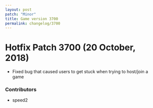 ```yaml
---
layout: post
patch: "Minor"
title: Game version 3700
permalink: changelog/3700
---
```


# Hotfix Patch 3700 (20 October, 2018)

- Fixed bug that caused users to get stuck when trying to host/join a game

### Contributors

- speed2

